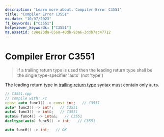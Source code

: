 ```yaml
---
description: "Learn more about: Compiler Error C3551"
title: "Compiler Error C3551"
ms.date: "10/07/2023"
f1_keywords: ["C3551"]
helpviewer_keywords: ["C3551"]
ms.assetid: c8ee23da-6568-40db-93a6-3ddb7ac47712
---
```

# Compiler Error C3551

> if a trailing return type is used then the leading return type shall be the single type-specifier 'auto' (not 'type')

The leading return type in [trailing return type](../../cpp/functions-cpp.md#trailing-return-types) syntax must contain only `auto`.

```cpp
// C3551.cpp
// compile with: /c
const auto func1() -> const int;   // C3551
auto* func2() -> int*;   // C3551
auto& func3() -> int&;   // C3551
auto&& func4() -> int&&;   // C3551
decltype(auto) func5() -> int;   // C3551

auto func6() -> int;   // OK
```
